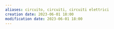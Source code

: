 ```yaml
---
aliases: circuito, circuiti, circuiti elettrici
creation date: 2023-06-01 18:00
modification date: 2023-06-01 18:00
---
```


